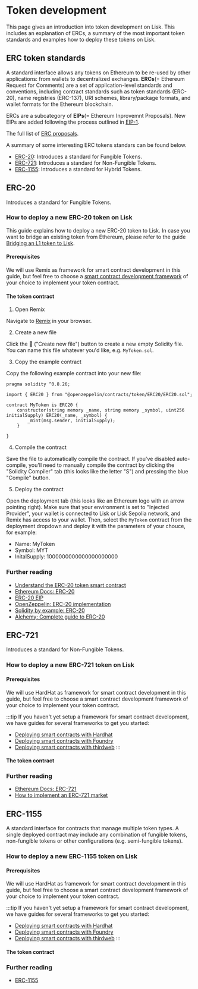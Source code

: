 # Token development

This page gives an introduction into token development on Lisk.
This includes an explanation of ERCs, a summary of the most important token standards and examples how to deploy these tokens on Lisk.

## ERC token standards

A standard interface allows any tokens on Ethereum to be re-used by other applications: from wallets to decentralized exchanges.
**ERCs**(= Ethereum Request for Comments) are a set of application-level standards and conventions, including contract standards such as token standards (ERC-20), name registries (ERC-137), URI schemes, library/package formats, and wallet formats for the Ethereum blockchain.

ERCs are a subcategory of **EIPs**(= Ethereum Inprovemnt Proposals).
New EIPs are added following the process outlined in [EIP-1](https://eips.ethereum.org/EIPS/eip-1).

The full list of [ERC proposals](https://eips.ethereum.org/erc).

A summary of some interesting ERC tokens standars can be found below.

- [ERC-20](#erc-20): Introduces a standard for Fungible Tokens.
- [ERC-721](#erc-721): Introduces a standard for Non-Fungible Tokens.
- [ERC-1155](#erc-1155): Introduces a standard for Hybrid Tokens.

## ERC-20
Introduces a standard for Fungible Tokens.

### How to deploy a new ERC-20 token on Lisk

This guide explains how to deploy a new ERC-20 token to Lisk.
In case you want to bridge an existing token from Ethereum, please refer to the guide [Bridging an L1 token to Lisk](add-token-to-lisk).

#### Prerequisites

We will use Remix as framework for smart contract development in this guide, but feel free to choose a [smart contract development framework](/category/building-on-lisk/deploying-smart-contract) of your choice to implement your token contract.

#### The token contract

1. Open Remix

Navigate to [Remix](https://remix.ethereum.org) in your browser.

2. Create a new file

Click the 📄 ("Create new file") button to create a new empty Solidity file.
You can name this file whatever you'd like, e.g. `MyToken.sol`.

3. Copy the example contract

Copy the following example contract into your new file:

```solidity
pragma solidity ^0.8.26;

import { ERC20 } from "@openzeppelin/contracts/token/ERC20/ERC20.sol";

contract MyToken is ERC20 {
    constructor(string memory _name, string memory _symbol, uint256 initialSupply) ERC20(_name, _symbol) {
        _mint(msg.sender, initialSupply);
    }
    
}
```

4. Compile the contract

Save the file to automatically compile the contract.
If you've disabled auto-compile, you'll need to manually compile the contract by clicking the "Solidity Compiler" tab (this looks like the letter "S") and pressing the blue "Compile" button.

5. Deploy the contract

Open the deployment tab (this looks like an Ethereum logo with an arrow pointing right).
Make sure that your environment is set to "Injected Provider", your wallet is connected to Lisk or Lisk Sepolia network, and Remix has access to your wallet.
Then, select the `MyToken` contract from the deployment dropdown and deploy it with the parameters of your chouce, for example:

- Name: MyToken
- Symbol: MYT
- InitalSupply: 1000000000000000000000

### Further reading
- [Understand the ERC-20 token smart contract](https://ethereum.org/en/developers/tutorials/understand-the-erc-20-token-smart-contract/)
- [Ethereum Docs: ERC-20](https://ethereum.org/en/developers/docs/standards/tokens/erc-20/)
- [ERC-20 EIP](https://eips.ethereum.org/EIPS/eip-20)
- [OpenZeppelin: ERC-20 implementation](https://github.com/OpenZeppelin/openzeppelin-contracts/blob/master/contracts/token/ERC20/ERC20.sol)
- [Solidity by example: ERC-20](https://solidity-by-example.org/app/erc20/)
- [Alchemy: Complete guide to ERC-20](https://www.alchemy.com/overviews/erc20-solidity)

## ERC-721
Introduces a standard for Non-Fungible Tokens.

### How to deploy a new ERC-721 token on Lisk

#### Prerequisites

We will use HardHat as framework for smart contract development in this guide, but feel free to choose a smart contract development framework of your choice to implement your token contract.

:::tip
If you haven't yet setup a framework for smart contract development, we have guides for several frameworks to get you started:

- [Deploying smart contracts with Hardhat](deploying-smart-contract/with-Hardhat)
- [Deploying smart contracts with Foundry](deploying-smart-contract/with-Foundry)
- [Deploying smart contracts with thirdweb](deploying-smart-contract/with-thirdweb)
:::

#### The token contract

### Further reading
- [Ethereum Docs: ERC-721](https://ethereum.org/en/developers/docs/standards/tokens/erc-721/)
- [How to implement an ERC-721 market](https://ethereum.org/en/developers/tutorials/how-to-implement-an-erc721-market/)

## ERC-1155

A standard interface for contracts that manage multiple token types.
A single deployed contract may include any combination of fungible tokens, non-fungible tokens or other configurations (e.g. semi-fungible tokens).

### How to deploy a new ERC-1155 token on Lisk

#### Prerequisites

We will use HardHat as framework for smart contract development in this guide, but feel free to choose a smart contract development framework of your choice to implement your token contract.

:::tip
If you haven't yet setup a framework for smart contract development, we have guides for several frameworks to get you started:

- [Deploying smart contracts with Hardhat](deploying-smart-contract/with-Hardhat)
- [Deploying smart contracts with Foundry](deploying-smart-contract/with-Foundry)
- [Deploying smart contracts with thirdweb](deploying-smart-contract/with-thirdweb)
:::

#### The token contract

### Further reading
- [ERC-1155](https://ethereum.org/en/developers/docs/standards/tokens/erc-1155/)